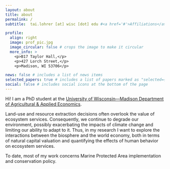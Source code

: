 ```yaml
---
layout: about
title: about
permalink: /
subtitle:  tai.lohrer [at] wisc [dot] edu #<a href='#'>Affiliations</a>.

profile:
  align: right
  image: prof_pic.jpg
  image_circular: false # crops the image to make it circular
  more_info: >
    <p>B17 Taylor Hall,</p>
    <p>427 Lorch Street,</p>
    <p>Madison, WI 53706</p>

news: false # includes a list of news items
selected_papers: true # includes a list of papers marked as "selected={true}"
social: false # includes social icons at the bottom of the page
---
```


Hi! I am a PhD student at the [University of Wisconsin—Madison Department of Agricultural & Applied Economics](https://aae.wisc.edu/).

Land-use and resource extraction decisions often overlook the value of ecosystem services. Consequently, we continue to degrade our environment, possibly exacerbating the impacts of climate change and limiting our ability to adapt to it. Thus, in my research I want to explore the interactions between the biosphere and the world economy, both in terms of natural capital valuation and quantifying the effects of human behavior on ecosystem services. 

To date, most of my work concerns Marine Protected Area implementation and conservation policy. 

[//]: # "Put your address / P.O. box / other info right below your picture. You can also disable any of these elements by editing `profile` property of the YAML header of your `_pages/about.md`. Edit `_bibliography/papers.bib` and Jekyll will render your [publications page](/al-folio/publications/) automatically."


